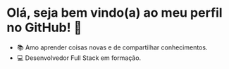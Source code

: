 # Olá, seja bem vindo(a) ao meu perfil no GitHub! 👋

- 📚 Amo aprender coisas novas e de compartilhar conhecimentos. 
- 💻 Desenvolvedor Full Stack em formação.


